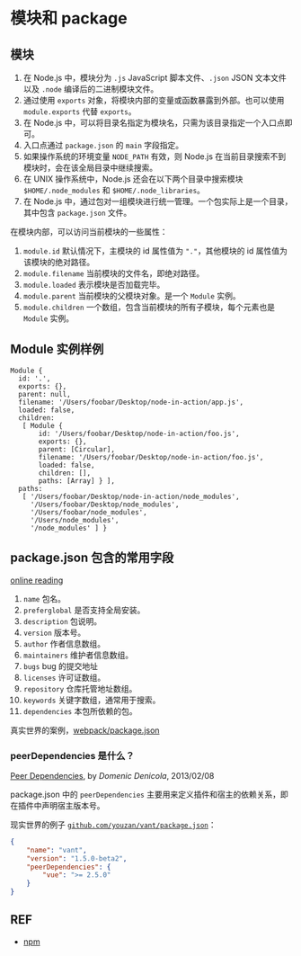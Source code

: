 # 模块和 package

## 模块

1. 在 Node.js 中，模块分为 `.js` JavaScript 脚本文件、`.json` JSON 文本文件以及 `.node` 编译后的二进制模块文件。
2. 通过使用 `exports` 对象，将模块内部的变量或函数暴露到外部。也可以使用 `module.exports` 代替 `exports`。
3. 在 Node.js 中，可以将目录名指定为模块名，只需为该目录指定一个入口点即可。
4. 入口点通过 `package.json` 的 `main` 字段指定。
5. 如果操作系统的环境变量 `NODE_PATH` 有效，则 Node.js 在当前目录搜索不到模块时，会在该全局目录中继续搜索。
6. 在 UNIX 操作系统中，Node.js 还会在以下两个目录中搜索模块 `$HOME/.node_modules` 和 `$HOME/.node_libraries`。
7. 在 Node.js 中，通过包对一组模块进行统一管理。一个包实际上是一个目录，其中包含 `package.json` 文件。

在模块内部，可以访问当前模块的一些属性：

1. `module.id` 默认情况下，主模块的 id 属性值为 `"."`，其他模块的 id 属性值为该模块的绝对路径。
2. `module.filename` 当前模块的文件名，即绝对路径。
3. `module.loaded` 表示模块是否加载完毕。
4. `module.parent` 当前模块的父模块对象。是一个 `Module` 实例。
5. `module.children` 一个数组，包含当前模块的所有子模块，每个元素也是 `Module` 实例。

## Module 实例样例

```
Module {
  id: '.',
  exports: {},
  parent: null,
  filename: '/Users/foobar/Desktop/node-in-action/app.js',
  loaded: false,
  children:
   [ Module {
       id: '/Users/foobar/Desktop/node-in-action/foo.js',
       exports: {},
       parent: [Circular],
       filename: '/Users/foobar/Desktop/node-in-action/foo.js',
       loaded: false,
       children: [],
       paths: [Array] } ],
  paths:
   [ '/Users/foobar/Desktop/node-in-action/node_modules',
     '/Users/foobar/Desktop/node_modules',
     '/Users/foobar/node_modules',
     '/Users/node_modules',
     '/node_modules' ] }
```

## package.json 包含的常用字段

[online reading](https://docs.npmjs.com/creating-a-package-json-file)

1. `name` 包名。
2. `preferglobal` 是否支持全局安装。
3. `description` 包说明。
4. `version` 版本号。
5. `author` 作者信息数组。
6. `maintainers` 维护者信息数组。
7. `bugs` bug 的提交地址
8. `licenses` 许可证数组。
9. `repository` 仓库托管地址数组。
10. `keywords` 关键字数组，通常用于搜索。
11. `dependencies` 本包所依赖的包。

真实世界的案例，[webpack/package.json](https://github.com/webpack/webpack/blob/master/package.json)

### peerDependencies 是什么？

[Peer Dependencies](https://blog.domenic.me/peer-dependencies/), by *Domenic Denicola*, 2013/02/08

package.json 中的 `peerDependencies` 主要用来定义插件和宿主的依赖关系，即在插件中声明宿主版本号。

现实世界的例子 [`github.com/youzan/vant/package.json`]((https://github.com/youzan/vant/blob/985c64eaebef215dc7e0c05afa0ef27f756ad668/package.json#L65-L67))：

```json
{
    "name": "vant",
    "version": "1.5.0-beta2",
    "peerDependencies": {
        "vue": ">= 2.5.0"
    }
}
```

## REF

- [npm](http://www.runoob.com/nodejs/nodejs-npm.html)